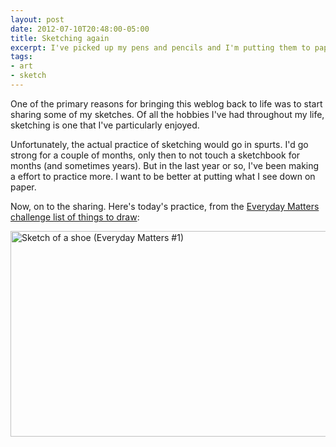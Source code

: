 ```yaml
---
layout: post
date: 2012-07-10T20:48:00-05:00
title: Sketching again
excerpt: I've picked up my pens and pencils and I'm putting them to paper again.
tags:
- art
- sketch
---
```

One of the primary reasons for bringing this weblog back to life was to start sharing some of my sketches. Of all the hobbies I've had throughout my life, sketching is one that I've particularly enjoyed.

Unfortunately, the actual practice of sketching would go in spurts. I'd go strong for a couple of months, only then to not touch a sketchbook for months (and sometimes years). But in the last year or so, I've been making a effort to practice more. I want to be better at putting what I see down on paper.

Now, on to the sharing. Here's today's practice, from the [Everyday Matters challenge list of things to draw](http://dannygregory.wordpress.com/edm-challenges/):
<div class="embedded-large-sketch">
  <a id="edm1-sketch" class="fancybox" href="http://farm9.staticflickr.com/8016/7546827528_6d103fe2a2_o.png" title="Sketch of a shoe (Everyday Matters #1)"><img src="http://farm8.staticflickr.com/7113/7546827570_7ac91af721_o.png" width="550" height="329" alt="Sketch of a shoe (Everyday Matters #1)" /></a>
</div>
